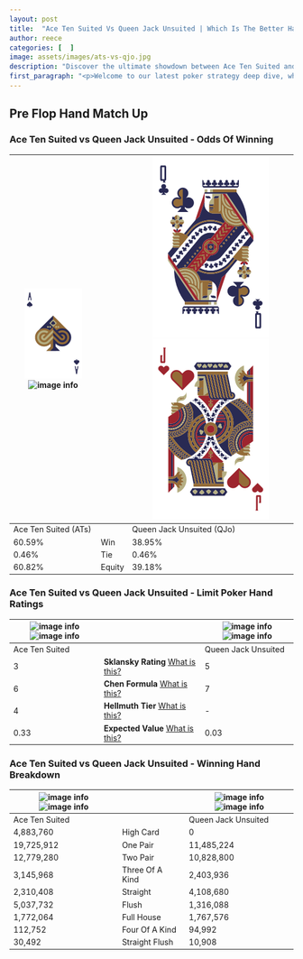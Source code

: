 ```yaml
---
layout: post
title:  "Ace Ten Suited Vs Queen Jack Unsuited | Which Is The Better Hand In Poker? A Complete Guide"
author: reece
categories: [  ]
image: assets/images/ats-vs-qjo.jpg
description: "Discover the ultimate showdown between Ace Ten Suited and Queen Jack Unsuited in poker! Uncover the odds, strategies, and scenarios where one hand triumphs over the other. Get ready to up your poker game with this thrilling analysis."
first_paragraph: "<p>Welcome to our latest poker strategy deep dive, where we're pitting two distinct hands against each other in a high-stakes showdown: Ace Ten Suited vs Queen Jack Unsuited.</p><p>In the dynamic world of poker, every decision counts, and knowing which hand holds the upper hand is key to your success at the table.</p><p>In this article, we'll dissect these two hands, explore the scenarios where one dominates the other, and equip you with the knowledge to make strategic choices that can tip the odds in your favor.</p><p>Get ready to unravel the intriguing dynamics of these poker hands and elevate your game to new heights.</p>"
---
```




[comment]: # (sp0)

## Pre Flop Hand Match Up

<div class="table hand-ratings" markdown="1"> 



### Ace Ten Suited vs Queen Jack Unsuited - Odds Of Winning


    
| ![image info](assets/images/hand1/A.png) ![image info](assets/images/hand1/ts.png) |  | ![image info](assets/images/hand2/Q.png) ![image info](assets/images/hand2/jo.png) |
| -------- | -------- | -------- |
| Ace Ten Suited (ATs) |  | Queen Jack Unsuited (QJo) |
| 60.59% | Win | 38.95% |
| 0.46% | Tie | 0.46% |
| 60.82% | Equity | 39.18% |




[comment]: # (sp1)



### Ace Ten Suited vs Queen Jack Unsuited - Limit Poker Hand Ratings


    
| ![image info](https://www.riverpairs.com/assets/images/hand1/A.png) ![image info](https://www.riverpairs.com/assets/images/hand1/ts.png) |  | ![image info](https://www.riverpairs.com/assets/images/hand2/Q.png) ![image info](https://www.riverpairs.com/assets/images/hand2/jo.png) |
| -------- | -------- | -------- |
| Ace Ten Suited |  | Queen Jack Unsuited |
| 3 | **Sklansky Rating** [What is this?](/sklansky-rating-explained) | 5 |
| 6 | **Chen Formula** [What is this?](/chen-formula-explained) | 7 |
| 4 | **Hellmuth Tier** [What is this?](/Hellmuth-tier-explained) | - |
| 0.33 | **Expected Value** [What is this?](/expected-value-explained) | 0.03 |




[comment]: # (sp2)



### Ace Ten Suited vs Queen Jack Unsuited - Winning Hand Breakdown


    
| ![image info](https://www.riverpairs.com/assets/images/hand1/A.png) ![image info](https://www.riverpairs.com/assets/images/hand1/ts.png) |  | ![image info](https://www.riverpairs.com/assets/images/hand2/Q.png) ![image info](https://www.riverpairs.com/assets/images/hand2/jo.png) |
| -------- | -------- | -------- |
| Ace Ten Suited |  | Queen Jack Unsuited |
| 4,883,760 | High Card | 0 |
| 19,725,912 | One Pair | 11,485,224 |
| 12,779,280 | Two Pair | 10,828,800 |
| 3,145,968 | Three Of A Kind | 2,403,936 |
| 2,310,408 | Straight | 4,108,680 |
| 5,037,732 | Flush | 1,316,088 |
| 1,772,064 | Full House | 1,767,576 |
| 112,752 | Four Of A Kind | 94,992 |
| 30,492 | Straight Flush | 10,908 |




[comment]: # (sp3)



</div>

[comment]: # (sp4)



[comment]: # (sp5)

